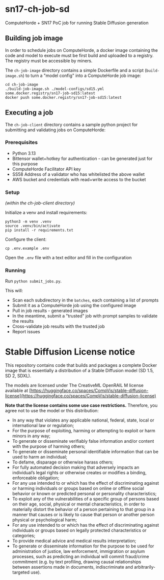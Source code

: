 # sn17-ch-job-sd

ComputeHorde + SN17 PoC job for running Stable Diffusion generation

## Building job image

In order to schedule jobs on ComputeHorde, a docker image containing the code and model to execute
must be first build and uploaded to a registry. The registry must be accessible by miners.

The `ch-job-image` directory contains a simple Dockerfile and a script (`build-image.sh`) to turn a
"model config" into a ComputeHorde job image:

```shell
cd ch-job-image
./build-job-image.sh ./model-configs/sd15.yml some.docker.registry/sn17-job-sd15:latest
docker push some.docker.registry/sn17-job-sd15:latest
```

## Executing a job

The `ch-job-client` directory contains a sample python project for submitting and validating jobs
on ComputeHorde:

### Prerequisites
- Python 3.13
- Bittensor wallet+hotkey for authentication - can be generated just for this purpose
- ComputeHorde Facilitator API key
- SS58 Address of a validator who has whitelisted the above wallet
- AWS bucket and credentials with read+write access to the bucket

### Setup
_(within the ch-job-client directory)_

Initialize a venv and install requirements:
```shell
python3 -m venv .venv
source .venv/bin/activate
pip install -r requirements.txt
```
Configure the client:
```shell
cp .env.example .env
```
Open the `.env` file with a text editor and fill in the configuration

### Running
Run `python submit_jobs.py`.

This will:
- Scan each subdirectory in the `batches`, each containing a list of prompts
- Submit it as a ComputeHorde job using the configured image
- Pull in job results - generated images
- In the meantime, submit a "trusted" job with prompt samples to validate the results
- Cross-validate job results with the trusted job
- Report issues

# Stable Diffusion License notice

This repository contains code that builds and packages a complete Docker image that is essentially
a distribution of a Stable Diffusion model (SD 1.5, SD 2, SDXL).

The models are licensed under The CreativeML OpenRAIL M license available at
[https://huggingface.co/spaces/CompVis/stable-diffusion-license](https://huggingface.co/spaces/CompVis/stable-diffusion-license)

**Note that the license contains some use case restrictions.** Therefore, you agree not to use the
model or this distribution:

- In any way that violates any applicable national, federal, state, local
  or international law or regulation;
- For the purpose of exploiting, harming or attempting to exploit or harm
  minors in any way;
- To generate or disseminate verifiably false information and/or content
  with the purpose of harming others;
- To generate or disseminate personal identifiable information that can
  be used to harm an individual;
- To defame, disparage or otherwise harass others;
- For fully automated decision making that adversely impacts an
  individual’s legal rights or otherwise creates or modifies a binding,
  enforceable obligation;
- For any use intended to or which has the effect of discriminating
  against or harming individuals or groups based on online or offline
  social behavior or known or predicted personal or personality
  characteristics;
- To exploit any of the vulnerabilities of a specific group of persons
  based on their age, social, physical or mental characteristics, in order
  to materially distort the behavior of a person pertaining to that group
  in a manner that causes or is likely to cause that person or another
  person physical or psychological harm;
- For any use intended to or which has the effect of discriminating
  against individuals or groups based on legally protected characteristics
  or categories;
- To provide medical advice and medical results interpretation;
- To generate or disseminate information for the purpose to be used for
  administration of justice, law enforcement, immigration or asylum
  processes, such as predicting an individual will commit fraud/crime
  commitment (e.g. by text profiling, drawing causal relationships between
  assertions made in documents, indiscriminate and arbitrarily-targeted
  use).